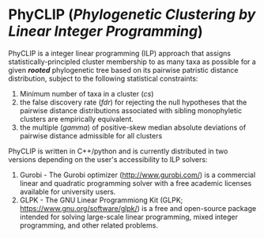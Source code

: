 # PhyCLIP (_Phylogenetic Clustering by Linear Integer Programming_)

PhyCLIP is a integer linear programming (ILP) approach that assigns statistically-principled cluster membership to as many taxa as possible for a given **_rooted_** phylogenetic tree based on its pairwise patristic distance distribution, subject to the following statistical constraints: 
1. Minimum number of taxa in a cluster (_cs_)
2. the false discovery rate (_fdr_) for rejecting the null hypotheses that the pairwise distance distributions associated with  sibling monophyletic clusters are empirically equivalent.
3. the multiple (_gamma_) of positive-skew median absolute deviations of pairwise distance admissible for all clusters 

PhyCLIP is written in C++/python and is currently distributed in two versions depending on the user's accessibility to ILP solvers: 
1. Gurobi - The Gurobi optimizer (http://www.gurobi.com/) is a commercial linear and quadratic programming solver with a free academic licenses available for university users.  
2. GLPK - The GNU Linear Programmiong Kit (GLPK; https://www.gnu.org/software/glpk/) is a free and open-source package intended for solving large-scale linear programming, mixed integer programming, and other related problems.
